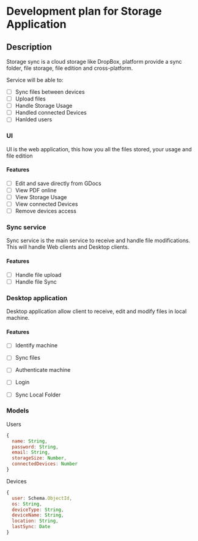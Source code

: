   # Development plan for Storage Application

## Description

Storage sync is a cloud storage like DropBox, platform provide a sync folder, file storage, file edition and cross-platform.

Service will be able to:

- [ ] Sync files between devices
- [ ] Upload files
- [ ] Handle Storage Usage
- [ ] Handled connected Devices
- [ ] Hanlded users

### UI

UI is the web application, this how you all the files stored, your usage and file edition

#### Features

- [ ] Edit and save directly from GDocs
- [ ] View PDF online
- [ ] View Storage Usage
- [ ] View connected Devices
- [ ] Remove devices access

### Sync service

Sync service is the main service to receive and handle file modifications. This will handle Web clients and Desktop clients.

#### Features

- [ ] Handle file upload
- [ ] Handle file Sync 

### Desktop application

Desktop application allow client to receive, edit and modify files in local machine.

#### Features

- [ ] Identify machine
- [ ] Sync files
- [ ] Authenticate machine
- [ ] Login
- [ ] Sync Local Folder


### Models

Users

```js
{
  name: String,
  password: String,
  email: String,
  storageSize: Number,
  connectedDevices: Number
}
```

Devices

```js
{
  user: Schema.ObjectId,
  os: String,
  deviceType: String,
  deviceName: String,
  location: String,
  lastSync: Date
}
```

